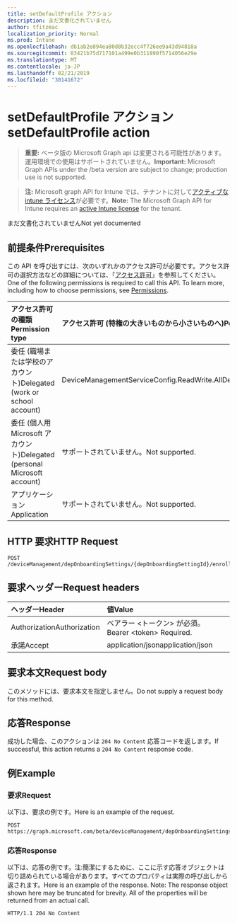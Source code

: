 ```yaml
---
title: setDefaultProfile アクション
description: まだ文書化されていません
author: tfitzmac
localization_priority: Normal
ms.prod: Intune
ms.openlocfilehash: db1ab2e894ea80d0b32ecc4f726ee9a43d94818a
ms.sourcegitcommit: 03421b75d717101a499e0b311890f5714056e29e
ms.translationtype: MT
ms.contentlocale: ja-JP
ms.lasthandoff: 02/21/2019
ms.locfileid: "30141672"
---
```

# <a name="setdefaultprofile-action"></a><span data-ttu-id="29145-103">setDefaultProfile アクション</span><span class="sxs-lookup"><span data-stu-id="29145-103">setDefaultProfile action</span></span>

> <span data-ttu-id="29145-104">**重要:** ベータ版の Microsoft Graph api は変更される可能性があります。運用環境での使用はサポートされていません。</span><span class="sxs-lookup"><span data-stu-id="29145-104">**Important:** Microsoft Graph APIs under the /beta version are subject to change; production use is not supported.</span></span>

> <span data-ttu-id="29145-105">**注:** Microsoft graph API for Intune では、テナントに対して[アクティブな intune ライセンス](https://go.microsoft.com/fwlink/?linkid=839381)が必要です。</span><span class="sxs-lookup"><span data-stu-id="29145-105">**Note:** The Microsoft Graph API for Intune requires an [active Intune license](https://go.microsoft.com/fwlink/?linkid=839381) for the tenant.</span></span>

<span data-ttu-id="29145-106">まだ文書化されていません</span><span class="sxs-lookup"><span data-stu-id="29145-106">Not yet documented</span></span>

## <a name="prerequisites"></a><span data-ttu-id="29145-107">前提条件</span><span class="sxs-lookup"><span data-stu-id="29145-107">Prerequisites</span></span>
<span data-ttu-id="29145-p101">この API を呼び出すには、次のいずれかのアクセス許可が必要です。アクセス許可の選択方法などの詳細については、「[アクセス許可](/concepts/permissions-reference.md)」を参照してください。</span><span class="sxs-lookup"><span data-stu-id="29145-p101">One of the following permissions is required to call this API. To learn more, including how to choose permissions, see [Permissions](/concepts/permissions-reference.md).</span></span>

|<span data-ttu-id="29145-110">アクセス許可の種類</span><span class="sxs-lookup"><span data-stu-id="29145-110">Permission type</span></span>|<span data-ttu-id="29145-111">アクセス許可 (特権の大きいものから小さいものへ)</span><span class="sxs-lookup"><span data-stu-id="29145-111">Permissions (from most to least privileged)</span></span>|
|:---|:---|
|<span data-ttu-id="29145-112">委任 (職場または学校のアカウント)</span><span class="sxs-lookup"><span data-stu-id="29145-112">Delegated (work or school account)</span></span>|<span data-ttu-id="29145-113">DeviceManagementServiceConfig.ReadWrite.All</span><span class="sxs-lookup"><span data-stu-id="29145-113">DeviceManagementServiceConfig.ReadWrite.All</span></span>|
|<span data-ttu-id="29145-114">委任 (個人用 Microsoft アカウント)</span><span class="sxs-lookup"><span data-stu-id="29145-114">Delegated (personal Microsoft account)</span></span>|<span data-ttu-id="29145-115">サポートされていません。</span><span class="sxs-lookup"><span data-stu-id="29145-115">Not supported.</span></span>|
|<span data-ttu-id="29145-116">アプリケーション</span><span class="sxs-lookup"><span data-stu-id="29145-116">Application</span></span>|<span data-ttu-id="29145-117">サポートされていません。</span><span class="sxs-lookup"><span data-stu-id="29145-117">Not supported.</span></span>|

## <a name="http-request"></a><span data-ttu-id="29145-118">HTTP 要求</span><span class="sxs-lookup"><span data-stu-id="29145-118">HTTP Request</span></span>
<!-- {
  "blockType": "ignored"
}
-->
``` http
POST /deviceManagement/depOnboardingSettings/{depOnboardingSettingId}/enrollmentProfiles/{enrollmentProfileId}/setDefaultProfile
```

## <a name="request-headers"></a><span data-ttu-id="29145-119">要求ヘッダー</span><span class="sxs-lookup"><span data-stu-id="29145-119">Request headers</span></span>
|<span data-ttu-id="29145-120">ヘッダー</span><span class="sxs-lookup"><span data-stu-id="29145-120">Header</span></span>|<span data-ttu-id="29145-121">値</span><span class="sxs-lookup"><span data-stu-id="29145-121">Value</span></span>|
|:---|:---|
|<span data-ttu-id="29145-122">Authorization</span><span class="sxs-lookup"><span data-stu-id="29145-122">Authorization</span></span>|<span data-ttu-id="29145-123">ベアラー &lt;トークン&gt; が必須。</span><span class="sxs-lookup"><span data-stu-id="29145-123">Bearer &lt;token&gt; Required.</span></span>|
|<span data-ttu-id="29145-124">承諾</span><span class="sxs-lookup"><span data-stu-id="29145-124">Accept</span></span>|<span data-ttu-id="29145-125">application/json</span><span class="sxs-lookup"><span data-stu-id="29145-125">application/json</span></span>|

## <a name="request-body"></a><span data-ttu-id="29145-126">要求本文</span><span class="sxs-lookup"><span data-stu-id="29145-126">Request body</span></span>
<span data-ttu-id="29145-127">このメソッドには、要求本文を指定しません。</span><span class="sxs-lookup"><span data-stu-id="29145-127">Do not supply a request body for this method.</span></span>

## <a name="response"></a><span data-ttu-id="29145-128">応答</span><span class="sxs-lookup"><span data-stu-id="29145-128">Response</span></span>
<span data-ttu-id="29145-129">成功した場合、このアクションは `204 No Content` 応答コードを返します。</span><span class="sxs-lookup"><span data-stu-id="29145-129">If successful, this action returns a `204 No Content` response code.</span></span>

## <a name="example"></a><span data-ttu-id="29145-130">例</span><span class="sxs-lookup"><span data-stu-id="29145-130">Example</span></span>

### <a name="request"></a><span data-ttu-id="29145-131">要求</span><span class="sxs-lookup"><span data-stu-id="29145-131">Request</span></span>
<span data-ttu-id="29145-132">以下は、要求の例です。</span><span class="sxs-lookup"><span data-stu-id="29145-132">Here is an example of the request.</span></span>
``` http
POST https://graph.microsoft.com/beta/deviceManagement/depOnboardingSettings/{depOnboardingSettingId}/enrollmentProfiles/{enrollmentProfileId}/setDefaultProfile
```

### <a name="response"></a><span data-ttu-id="29145-133">応答</span><span class="sxs-lookup"><span data-stu-id="29145-133">Response</span></span>
<span data-ttu-id="29145-p102">以下は、応答の例です。注:簡潔にするために、ここに示す応答オブジェクトは切り詰められている場合があります。すべてのプロパティは実際の呼び出しから返されます。</span><span class="sxs-lookup"><span data-stu-id="29145-p102">Here is an example of the response. Note: The response object shown here may be truncated for brevity. All of the properties will be returned from an actual call.</span></span>
``` http
HTTP/1.1 204 No Content
```




